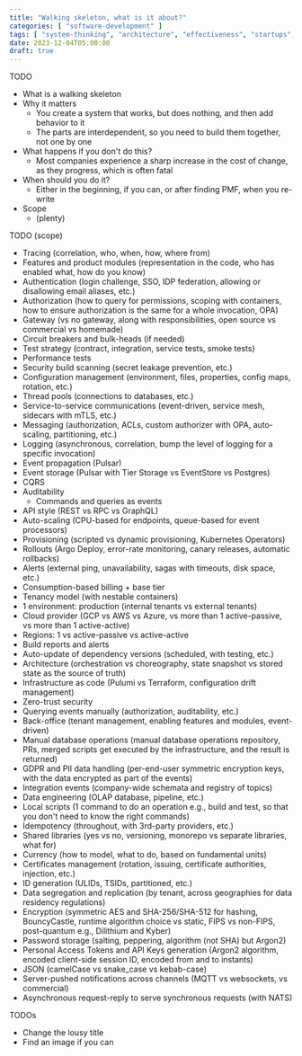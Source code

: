 ```yaml
---
title: "Walking skeleton, what is it about?"
categories: [ "software-development" ]
tags: [ "system-thinking", "architecture", "effectiveness", "startups", "platform-engineering" ]
date: 2023-12-04T05:00:00
draft: true
---
```


TODO
- What is a walking skeleton
- Why it matters
  - You create a system that works, but does nothing, and then add behavior to it
  - The parts are interdependent, so you need to build them together, not one by one
- What happens if you don't do this?
  - Most companies experience a sharp increase in the cost of change, as they progress, which is often fatal
- When should you do it?
  - Either in the beginning, if you can, or after finding PMF, when you re-write
- Scope
  - (plenty)

TODO (scope)
- Tracing (correlation, who, when, how, where from)
- Features and product modules (representation in the code, who has enabled what, how do you know)
- Authentication (login challenge, SSO, IDP federation, allowing or disallowing email aliases, etc.)
- Authorization (how to query for permissions, scoping with containers, how to ensure authorization is the same for a whole invocation, OPA)
- Gateway (vs no gateway, along with responsibilities, open source vs commercial vs homemade)
- Circuit breakers and bulk-heads (if needed)
- Test strategy (contract, integration, service tests, smoke tests)
- Performance tests
- Security build scanning (secret leakage prevention, etc.)
- Configuration management (environment, files, properties, config maps, rotation, etc.)
- Thread pools (connections to databases, etc.)
- Service-to-service communications (event-driven, service mesh, sidecars with mTLS, etc.)
- Messaging (authorization, ACLs, custom authorizer with OPA, auto-scaling, partitioning, etc.)
- Logging (asynchronous, correlation, bump the level of logging for a specific invocation)
- Event propagation (Pulsar)
- Event storage (Pulsar with Tier Storage vs EventStore vs Postgres)
- CQRS
- Auditability
  - Commands and queries as events
- API style (REST vs RPC vs GraphQL)
- Auto-scaling (CPU-based for endpoints, queue-based for event processors)
- Provisioning (scripted vs dynamic provisioning, Kubernetes Operators)
- Rollouts (Argo Deploy, error-rate monitoring, canary releases, automatic rollbacks)
- Alerts (external ping, unavailability, sagas with timeouts, disk space, etc.)
- Consumption-based billing + base tier
- Tenancy model (with nestable containers)
- 1 environment: production (internal tenants vs external tenants)
- Cloud provider (GCP vs AWS vs Azure, vs more than 1 active-passive, vs more than 1 active-active)
- Regions: 1 vs active-passive vs active-active
- Build reports and alerts
- Auto-update of dependency versions (scheduled, with testing, etc.)
- Architecture (orchestration vs choreography, state snapshot vs stored state as the source of truth)
- Infrastructure as code (Pulumi vs Terraform, configuration drift management)
- Zero-trust security
- Querying events manually (authorization, auditability, etc.)
- Back-office (tenant management, enabling features and modules, event-driven)
- Manual database operations (manual database operations repository, PRs, merged scripts get executed by the infrastructure, and the result is returned)
- GDPR and PII data handling (per-end-user symmetric encryption keys, with the data encrypted as part of the events)
- Integration events (company-wide schemata and registry of topics)
- Data engineering (OLAP database, pipeline, etc.)
- Local scripts (1 command to do an operation e.g., build and test, so that you don't need to know the right commands)
- Idempotency (throughout, with 3rd-party providers, etc.)
- Shared libraries (yes vs no, versioning, monorepo vs separate libraries, what for)
- Currency (how to model, what to do, based on fundamental units)
- Certificates management (rotation, issuing, certificate authorities, injection, etc.)
- ID generation (ULIDs, TSIDs, partitioned, etc.)
- Data segregation and replication (by tenant, across geographies for data residency regulations)
- Encryption (symmetric AES and SHA-256/SHA-512 for hashing, BouncyCastle, runtime algorithm choice vs static, FIPS vs non-FIPS, post-quantum e.g., Dilithium and Kyber)
- Password storage (salting, peppering, algorithm (not SHA) but Argon2)
- Personal Access Tokens and API Keys generation (Argon2 algorithm, encoded client-side session ID, encoded from and to instants)
- JSON (camelCase vs snake_case vs kebab-case)
- Server-pushed notifications across channels (MQTT vs websockets, vs commercial)
- Asynchronous request-reply to serve synchronous requests (with NATS)

TODOs
- Change the lousy title
- Find an image if you can